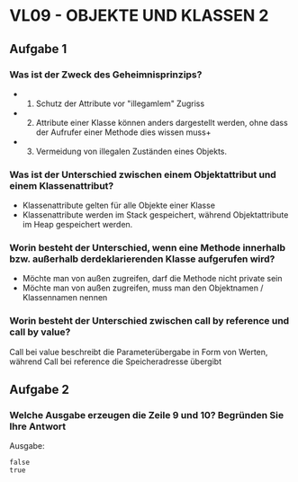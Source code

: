 # VL09 - OBJEKTE UND KLASSEN 2

## Aufgabe 1

### Was ist der Zweck des Geheimnisprinzips?

- 1. Schutz der Attribute vor "illegamlem" Zugriss
- 2. Attribute einer Klasse können anders dargestellt werden, ohne dass der Aufrufer einer Methode dies wissen muss+
- 3. Vermeidung von illegalen Zuständen eines Objekts.

### Was ist der Unterschied zwischen einem Objektattribut und einem Klassenattribut?

- Klassenattribute gelten für alle Objekte einer Klasse
- Klassenattribute werden im Stack gespeichert, während Objektattribute im Heap gespeichert werden.

### Worin besteht der Unterschied, wenn eine Methode innerhalb bzw. außerhalb derdeklarierenden Klasse aufgerufen wird?

- Möchte man von außen zugreifen, darf die Methode nicht private sein
- Möchte man von außen zugreifen, muss man den Objektnamen / Klassennamen nennen

### Worin besteht der Unterschied zwischen call by reference und call by value?

Call bei value beschreibt die Parameterübergabe in Form von Werten, während Call bei reference die Speicheradresse übergibt

## Aufgabe 2

### Welche Ausgabe erzeugen die Zeile 9 und 10? Begründen Sie Ihre Antwort

Ausgabe:

```text
false
true
```
